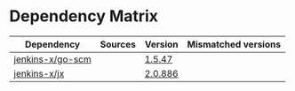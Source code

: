 # Dependency Matrix

Dependency | Sources | Version | Mismatched versions
---------- | ------- | ------- | -------------------
[jenkins-x/go-scm](https://github.com/jenkins-x/go-scm) |  | [1.5.47]() | 
[jenkins-x/jx](https://github.com/jenkins-x/jx) |  | [2.0.886](https://github.com/jenkins-x/jx/releases/tag/v2.0.886) | 
